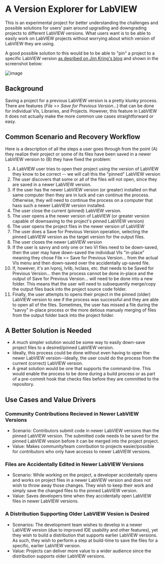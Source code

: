 # A Version Explorer for LabVIEW

This is an experimental project for better understanding the challenges and possible solutions for users' pain around upgrading and downgrading projects to different LabVIEW versions.  What users want is to be able to easily work on LabVIEW projects without worrying about which version of LabVIEW they are using.

A good possible solution to this would be to be able to "pin" a project to a specific LabVIEW version [as desribed on Jim Kring's blog](https://create.vi/upgrading-to-new-labview-versions-is-for-people-who-dont-have-friends-52b85953430c#4891) and shown in the screenshot below:

![image](https://user-images.githubusercontent.com/381432/188509924-f87d937b-bd16-4f39-9b3e-818b7d81b28c.png)

## Background
Saving a project for a previous LabVIEW version is a pretty klunky process.  There are features (*File >> Save for Previous Version...*) that can be done for individual VIs, Libraries, and Projects.  However, this feature in LabVIEW it does not actually make the more common use cases straightforward or easy.

## Common Scenario and Recovery Workflow
Here is a description of all the steps a user goes through from the point (A) they realize their project or some of its files have been saved in a newer LabVIEW version to (B) they have fixed the problem:

1. A LabVIEW user tries to open their project using the version of LabVIEW they know to be correct -- we will call this the "pinned" LabVIEW version
2. The user discovers that some or all of the files will not open, since they are saved in a newer LabVIEW version.
3. If the user has the newer LabVIEW version (or greater) installed on that same computer then they are in luck and can continue the process. Otherwise, they will need to continue the process on a computer that hass such a newer LabVIEW version installed.
4. The user close the current (pinned) LabVIEW version.
5. The user opens a the newer version of LabVIEW (or greater version capable of downsaving to the project's pinned LabVIEW version)
6. The user opens the project files in the newer version of LabVIEW
7. The user does a Save for Previous Version operation, selecting the pinned LabVIEW version as the target version for the output files.
8. The user closes the newer LabVIEW version
9. If the user is savvy and only one or two VI files need to be down-saved, then the user may have down-saved the individual VIs "in-place" meaning they chose File >> Save for Previous Version... from the actual VIs menu and then down-saved over the accidentally up-saved file.
10. If, however, it's an lvproj, lvlib, lvclass, etc. that needs to be Saved for Previous Version... then the process cannot be done in-place and the output of Save for Previous Version... will need to be done into a new folder.  This means that the user will need to subsequently merge/copy the output files back into the project source code folder.
11. Finally, the user attempts to opens their project in the pinned (older) LabVIEW version to see if the process was successful and they are able to open all of the files. Sometimes, the user has missed a file during the "savvy" in-place process or the more detious manualy merging of files from the output folder back into the project folder.

## A Better Solution is Needed
- A much simpler solution would be some way to easily down-save project files to a desired/pinned LabVIEW version.
- Ideally, this process could be done without even having to open the newer LabVIEW version--ideally, the user could do the process from the current (correct) LabVIEW version.
- A great solution would be one that supports the command-line.  This would enable the process to be done during a build process or as part of a pre-commit hook that checks files before they are committed to the repository.

## Use Cases and Value Drivers
### Community Contributions Recieved in Newer LabVIEW Versions
- Scenario: Contributors submit code in newer LabVIEW versions than the pinned LabVIEW version.  The submitted code needs to be saved for the pinned LabVIEW vesion before it can be merged into the project project.
- Value: Makes community/team conribution to projects easier/possible for contributors who only have accesss to newer LabVIEW versions.
### Files are Accidentally Edited in Newer LabVIEW Versions
- Scenario: While working on the project, a developer accidentally opens and works on project files in a newer LabVIEW version and does not wish to throw away those changes. They wish to keep their work and simply save the changed files to the pinned LabVIEW version.
- Value: Saves developers time when they accidentally open LabVIEW files in newer LabVIEW versions.
### A Distribution Supporting Older LabVIEW Vesion is Desired
- Scenarios: The development team wishes to develop in a newer LabVIEW version (due to improved IDE usability and other features), yet they wish to build a distribution that supports earlier LabVIEW versions. As such, they wish to perform a step at build-time to save the files for a specific, earlier LabVIEW version.
-  Value: Projects can deliver more value to a wider audience since the distribution supports older LabVIEW versions.
